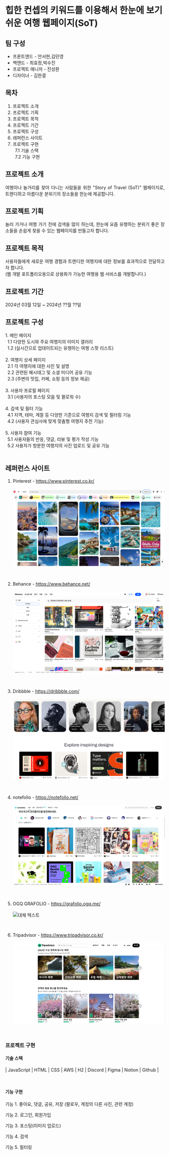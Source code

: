 # 힙한 컨셉의 키워드를 이용해서 한눈에 보기 쉬운 여행 웹페이지(SoT)

## 팀 구성

* 프론트엔드 - 안서현,김민영
* 백엔드 - 최효정,박수진
* 프로젝트 매니저 - 진성환
* 디자이너 - 김한결

## 목차
1. 프로젝트 소개
2. 프로젝트 기획
3. 프로젝트 목적
4. 프로젝트 기간
5. 프로젝트 구성
6. 레퍼런스 사이트
7. 프로젝트 구현<br>
  &ensp;7.1 기술 스택<br>
  &ensp;7.2 기능 구현
   

## 프로젝트 소개
<p align="justify">
여행이나 놀거리를 찾아 다니는 사람들을 위한 "Story of Travel (SoT)" 웹페이지로, 트렌디하고 아름다운 분위기의 장소들을 한눈에 제공합니다.
</p>

## 프로젝트 기획
<p align="justify">
놀러 가거나 여행 가기 전에 검색을 많이 하는데, 한눈에 요즘 유행하는 분위기 좋은 장소들을 손쉽게 찾을 수 있는 웹페이지를 만들고자 합니다.
</p>

## 프로젝트 목적
<p align="justify">
사용자들에게 새로운 여행 경험과 트렌디한 여행지에 대한 정보를 효과적으로 전달하고자 합니다.
<br>(웹 개발 포트폴리오용으로 상용화가 가능한 여행용 웹 서비스를 개발합니다.)
</p>

## 프로젝트 기간
<p align="justify">
2024년 03월 12일 ~ 2024년 ??월 ??일
</p>

## 프로젝트 구성
<p align="justify">
  1. 메인 페이지 <br>
    &ensp;1.1 다양한 도시와 주요 여행지의 이미지 갤러리 <br>
    &ensp;1.2 (실시간으로 업데이트되는 유행하는 여행 스팟 리스트)<br>
<br>
  2. 여행지 상세 페이지<br>
    &ensp;2.1 각 여행지에 대한 사진 및 설명<br>
    &ensp;2.2 관련된 해시태그 및 소셜 미디어 공유 기능<br>
    &ensp;2.3 (주변의 맛집, 카페, 쇼핑 등의 정보 제공)<br>
<br>
  3. 사용자 프로필 페이지<br>
    &ensp;3.1 (사용자의 포스팅 모음 및 팔로워 수)<br>
<br>
  4. 검색 및 필터 기능<br>
    &ensp;4.1 지역, 테마, 계절 등 다양한 기준으로 여행지 검색 및 필터링 기능<br>
    &ensp;4.2 (사용자 관심사에 맞게 맞춤형 여행지 추천 기능)<br>
<br>
  5. 사용자 참여 기능<br>
    &ensp;5.1 사용자들의 반응, 댓글, 리뷰 및 평가 작성 기능<br>
    &ensp;5.2 사용자가 방문한 여행지의 사진 업로드 및 공유 기능<br>
<br>
</p>

## 레퍼런스 사이트
1. Pinterest - https://www.pinterest.co.kr/<br><br>
![대체 텍스트](https://github.com/6s-hwan/Image/blob/ce323a67faaaa95f2cc9af1559d54eecc9f912f4/%ED%95%80%ED%84%B0%EB%A0%88%EC%8A%A4%ED%8A%B8.PNG)
<br>

2. Behance - https://www.behance.net/<br><br>
![대체 텍스트](https://github.com/6s-hwan/Image/blob/main/Behance.PNG)
<br>

3. Dribbble - https://dribbble.com/<br><br>
![대체 텍스트](https://github.com/6s-hwan/Image/blob/main/Dribbble.PNG)
<br>

4. notefolio - https://notefolio.net/<br><br>
![대체 텍스트](https://github.com/6s-hwan/Image/blob/main/notefoilo.PNG)
<br>

5. OGQ GRAFOLIO - https://grafolio.ogq.me/<br><br>
![대체 텍스트](https://github.com/6s-hwan/Image/blob/main/OGQ%20GRAFOLIO.PNG)
<br>

6. Tripadvisor - https://www.tripadvisor.co.kr/<br><br>
![대체 텍스트](https://github.com/6s-hwan/Image/blob/main/Tripadvisor.PNG)
<br>

### 프로젝트 구현

#### 기술 스택 

| JavaScript | HTML | CSS | AWS | H2 | Discord | Figma | Notion | Github |

<br>

#### 기능 구현

기능 1. 좋아요, 댓글, 공유, 저장 (팔로우, 계정의 다른 사진, 관련 계정)

기능 2. 로그인, 회원가입

기능 3. 포스팅(이미지 업로드)

기능 4. 검색

기능 5. 필터링
